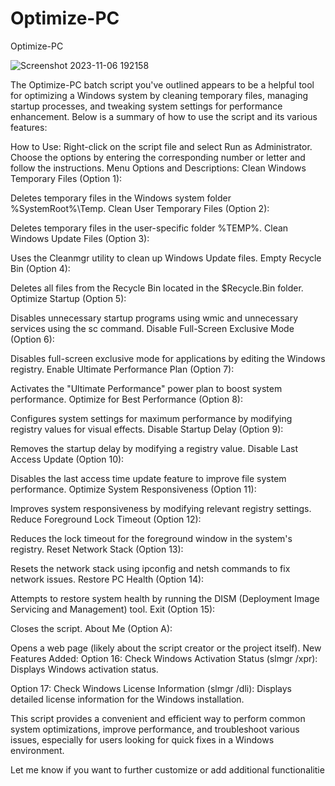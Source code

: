 # Optimize-PC
Optimize-PC   



![Screenshot 2023-11-06 192158](https://github.com/max652535/Optimize-PC/assets/98867962/5d97cfa7-6bc1-47ce-a221-b4a6e6b324e6)

The Optimize-PC batch script you've outlined appears to be a helpful tool for optimizing a Windows system by cleaning temporary files, managing startup processes, and tweaking system settings for performance enhancement. Below is a summary of how to use the script and its various features:

How to Use:
Right-click on the script file and select Run as Administrator.
Choose the options by entering the corresponding number or letter and follow the instructions.
Menu Options and Descriptions:
Clean Windows Temporary Files (Option 1):

Deletes temporary files in the Windows system folder %SystemRoot%\Temp\.
Clean User Temporary Files (Option 2):

Deletes temporary files in the user-specific folder %TEMP%\.
Clean Windows Update Files (Option 3):

Uses the Cleanmgr utility to clean up Windows Update files.
Empty Recycle Bin (Option 4):

Deletes all files from the Recycle Bin located in the $Recycle.Bin folder.
Optimize Startup (Option 5):

Disables unnecessary startup programs using wmic and unnecessary services using the sc command.
Disable Full-Screen Exclusive Mode (Option 6):

Disables full-screen exclusive mode for applications by editing the Windows registry.
Enable Ultimate Performance Plan (Option 7):

Activates the "Ultimate Performance" power plan to boost system performance.
Optimize for Best Performance (Option 8):

Configures system settings for maximum performance by modifying registry values for visual effects.
Disable Startup Delay (Option 9):

Removes the startup delay by modifying a registry value.
Disable Last Access Update (Option 10):

Disables the last access time update feature to improve file system performance.
Optimize System Responsiveness (Option 11):

Improves system responsiveness by modifying relevant registry settings.
Reduce Foreground Lock Timeout (Option 12):

Reduces the lock timeout for the foreground window in the system's registry.
Reset Network Stack (Option 13):

Resets the network stack using ipconfig and netsh commands to fix network issues.
Restore PC Health (Option 14):

Attempts to restore system health by running the DISM (Deployment Image Servicing and Management) tool.
Exit (Option 15):

Closes the script.
About Me (Option A):

Opens a web page (likely about the script creator or the project itself).
New Features Added:
Option 16: Check Windows Activation Status (slmgr /xpr): Displays Windows activation status.

Option 17: Check Windows License Information (slmgr /dli): Displays detailed license information for the Windows installation.

This script provides a convenient and efficient way to perform common system optimizations, improve performance, and troubleshoot various issues, especially for users looking for quick fixes in a Windows environment.

Let me know if you want to further customize or add additional functionalitie
